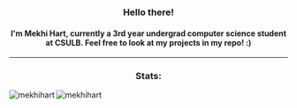 
<h3 align="center">  Hello there! </h3>
 <h4 align="center">I'm Mekhi Hart, currently a 3rd year undergrad computer science student at CSULB. Feel free to look at my projects in my repo! :)  </h4>
 <hr>

<h3 align="center">Stats:</h3>
<p><img align="left" src="https://github-readme-stats.vercel.app/api/top-langs?username=mekhihart&show_icons=true&theme=ayu-mirage&hide_border=true&locale=en&layout=compact" alt="mekhihart" /></p>

<p><img align="center" src="https://github-readme-stats.vercel.app/api?username=mekhihart&show_icons=true&theme=ayu-mirage&hide_border=true&locale=en&hide=issues,contribs" alt="mekhihart" /></p>


<!--
**MekhiHart/MekhiHart** is a ✨ _special_ ✨ repository because its `README.md` (this file) appears on your GitHub profile.

Here are some ideas to get you started:

- 🔭 I’m currently working on ...
- 🌱 I’m currently learning ...
- 👯 I’m looking to collaborate on ...
- 🤔 I’m looking for help with ...
- 💬 Ask me about ...
- 📫 How to reach me: ...
- 😄 Pronouns: ...
- ⚡ Fun fact: ...
-->
